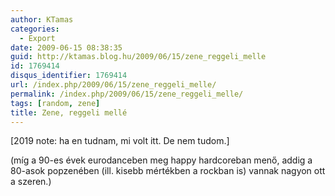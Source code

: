 ```yaml
---
author: KTamas
categories:
  - Export
date: 2009-06-15 08:38:35
guid: http://ktamas.blog.hu/2009/06/15/zene_reggeli_melle
id: 1769414
disqus_identifier: 1769414
url: /index.php/2009/06/15/zene_reggeli_melle/
permalink: /index.php/2009/06/15/zene_reggeli_melle/
tags: [random, zene]
title: Zene, reggeli mellé
---
```


[2019 note: ha en tudnam, mi volt itt. De nem tudom.]

(míg a 90-es évek eurodanceben meg happy hardcoreban menő, addig a 80-asok popzenében (ill. kisebb mértékben a rockban is) vannak nagyon ott a szeren.)

